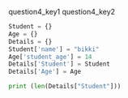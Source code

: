 question4_key1
question4_key2


```python
Student = {}
Age = {}
Details = {}
Student['name'] = "bikki"
Age['student_age'] = 14
Details['Student'] = Student
Details['Age'] = Age

print (len(Details["Student"])) 

 ```